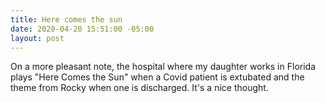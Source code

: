 ```yaml
---
title: Here comes the sun
date: 2020-04-20 15:51:00 -05:00
layout: post
---
```


On a more pleasant note, the hospital where my daughter works in Florida plays "Here Comes the Sun" when a Covid patient is extubated and the theme from Rocky when one is discharged. It's a nice thought.